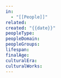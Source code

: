 ```yaml
---
in:
  - "[[People]]"
related: 
created: "{{date}}"
peopleType: 
peopleDomain: 
peopleGroups: 
lifespan: 
finalAge: 
culturalEra: 
culturalWorks: 
---
```



